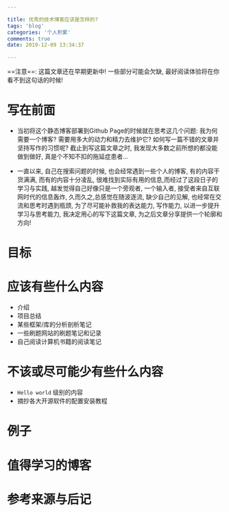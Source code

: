 ```yaml
---

title: 优秀的技术博客应该是怎样的?
tags: 'blog'
categories: '个人积累'
comments: true
date: 2019-12-09 13:34:37

---
```


==注意==: 这篇文章还在早期更新中! 一些部分可能会欠缺, 最好阅读体验将在你看不到这句话的时候!

<!-- more -->
# 写在前面
- 当初将这个静态博客部署到Github Page的时候就在思考这几个问题: 我为何需要一个博客? 需要用多大的动力和精力去维护它? 如何写一篇不错的文章并坚持写作的习惯呢? 截止到写这篇文章之时, 我发现大多数之前所想的都没能做到做好, 真是个不知不扣的拖延症患者... 

- 一直以来, 自己在搜索问题的时候, 也会经常遇到一些个人的博客, 有的内容干货满满, 而有的内容十分凌乱, 很难找到实际有用的信息,而经过了这段日子的学习与实践, 越发觉得自己好像只是一个旁观者, 一个输入者, 接受者来自互联网时代的信息轰炸, 久而久之,总感觉在随波逐流, 缺少自己的见解, 也经常在交流和思考时遇到瓶颈, 为了尽可能补救我的表达能力, 写作能力, 以进一步提升学习与思考能力, 我决定用心的写下这篇文章, 为之后文章分享提供一个轮廓和方向!

# 目标

# 应该有些什么内容
- 介绍
- 项目总结
- 某些框架/库的分析剖析笔记
- 一些刷题网站的刷题笔记和记录
- 自己阅读计算机书籍的阅读笔记

# 不该或尽可能少有些什么内容
- `Hello world` 级别的内容
- 摘抄各大开源软件的配置安装教程

# 例子

# 值得学习的博客

# 参考来源与后记
